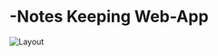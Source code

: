 # -Notes Keeping Web-App


![Layout](https://user-images.githubusercontent.com/99025474/178051522-491a1063-a760-45a8-8d94-f1299659c35f.png)
